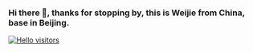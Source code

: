 ### Hi there 👋, thanks for stopping by, this is **Weijie** from China, base in Beijing.

[![Hello visitors](https://visitor-badge.glitch.me/badge?page_id=luanweijie.luanweijie)](https://github.com/jwenjian/visitor-badge)

<!--
**luanweijie/luanweijie** is a ✨ _special_ ✨ repository because its `README.md` (this file) appears on your GitHub profile.

Here are some ideas to get you started:

- 🔭 I’m currently working on ...
- 🌱 I’m currently learning ...
- 👯 I’m looking to collaborate on ...
- 🤔 I’m looking for help with ...
- 💬 Ask me about ...
- 📫 How to reach me: ...
- 😄 Pronouns: ...
- ⚡ Fun fact: ...
-->
